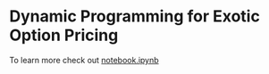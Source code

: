 # Dynamic Programming for Exotic Option Pricing

To learn more check out [notebook.ipynb](notebook.ipynb)